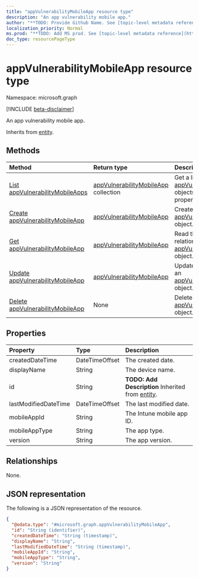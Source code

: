```yaml
---
title: "appVulnerabilityMobileApp resource type"
description: "An app vulnerability mobile app."
author: "**TODO: Provide Github Name. See [topic-level metadata reference](https://msgo.azurewebsites.net/add/document/guidelines/metadata.html#topic-level-metadata)**"
localization_priority: Normal
ms.prod: "**TODO: Add MS prod. See [topic-level metadata reference](https://msgo.azurewebsites.net/add/document/guidelines/metadata.html#topic-level-metadata)**"
doc_type: resourcePageType
---
```


# appVulnerabilityMobileApp resource type

Namespace: microsoft.graph

[!INCLUDE [beta-disclaimer](../../includes/beta-disclaimer.md)]

An app vulnerability mobile app.


Inherits from [entity](../resources/entity.md).

## Methods
|Method|Return type|Description|
|:---|:---|:---|
|[List appVulnerabilityMobileApps](../api/appvulnerabilitymobileapp-list.md)|[appVulnerabilityMobileApp](../resources/appvulnerabilitymobileapp.md) collection|Get a list of the [appVulnerabilityMobileApp](../resources/appvulnerabilitymobileapp.md) objects and their properties.|
|[Create appVulnerabilityMobileApp](../api/appvulnerabilitymobileapp-create.md)|[appVulnerabilityMobileApp](../resources/appvulnerabilitymobileapp.md)|Create a new [appVulnerabilityMobileApp](../resources/appvulnerabilitymobileapp.md) object.|
|[Get appVulnerabilityMobileApp](../api/appvulnerabilitymobileapp-get.md)|[appVulnerabilityMobileApp](../resources/appvulnerabilitymobileapp.md)|Read the properties and relationships of an [appVulnerabilityMobileApp](../resources/appvulnerabilitymobileapp.md) object.|
|[Update appVulnerabilityMobileApp](../api/appvulnerabilitymobileapp-update.md)|[appVulnerabilityMobileApp](../resources/appvulnerabilitymobileapp.md)|Update the properties of an [appVulnerabilityMobileApp](../resources/appvulnerabilitymobileapp.md) object.|
|[Delete appVulnerabilityMobileApp](../api/appvulnerabilitymobileapp-delete.md)|None|Deletes an [appVulnerabilityMobileApp](../resources/appvulnerabilitymobileapp.md) object.|

## Properties
|Property|Type|Description|
|:---|:---|:---|
|createdDateTime|DateTimeOffset|The created date.|
|displayName|String|The device name.|
|id|String|**TODO: Add Description** Inherited from [entity](../resources/entity.md).|
|lastModifiedDateTime|DateTimeOffset|The last modified date.|
|mobileAppId|String|The Intune mobile app ID.|
|mobileAppType|String|The app type.|
|version|String|The app version.|

## Relationships
None.

## JSON representation
The following is a JSON representation of the resource.
<!-- {
  "blockType": "resource",
  "keyProperty": "id",
  "@odata.type": "microsoft.graph.appVulnerabilityMobileApp",
  "baseType": "microsoft.graph.entity",
  "openType": false
}
-->
``` json
{
  "@odata.type": "#microsoft.graph.appVulnerabilityMobileApp",
  "id": "String (identifier)",
  "createdDateTime": "String (timestamp)",
  "displayName": "String",
  "lastModifiedDateTime": "String (timestamp)",
  "mobileAppId": "String",
  "mobileAppType": "String",
  "version": "String"
}
```

